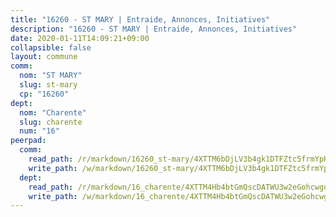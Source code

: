```yaml
---
title: "16260 - ST MARY | Entraide, Annonces, Initiatives"
description: "16260 - ST MARY | Entraide, Annonces, Initiatives"
date: 2020-01-11T14:09:21+09:00
collapsible: false
layout: commune
comm:
  nom: "ST MARY"
  slug: st-mary
  cp: "16260"
dept:
  nom: "Charente"
  slug: charente
  num: "16"
peerpad:
  comm:
    read_path: /r/markdown/16260_st-mary/4XTTM6bDjLV3b4gk1DTFZtc5frmYpHRjrkutB8E28x8gHES2a
    write_path: /w/markdown/16260_st-mary/4XTTM6bDjLV3b4gk1DTFZtc5frmYpHRjrkutB8E28x8gHES2a-K3TgUjZEzBQZ1FZEonH6RyBdRNZ8mbvuyzRmYYymThY9EDQfoBnGtoaZkLUwAe9sEQcYNEjoekRRwyexN6QLAvQPBvoSQNb6QF1nVrG5ARvBt7ZFECRsvc3AvL1sWBMqN82m2KdG
  dept:
    read_path: /r/markdown/16_charente/4XTTM4Hb4btGmQscDATWU3w2eGohcwgqasCDtGWVahJnAEsq8
    write_path: /w/markdown/16_charente/4XTTM4Hb4btGmQscDATWU3w2eGohcwgqasCDtGWVahJnAEsq8-K3TgU9zhAjxEMbYrSr9VB24idAgS7xBryN3TjEsJmsrToRfRc8PWUu9zDXmtMXWLR7TNqZhAPJFsnJ4QbuWpLJvHpyW2q8LZxtsaakTfiMdj4HFsc11ZXzpn4aT8zYKZzSLwV1CA
---
```


